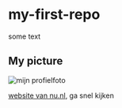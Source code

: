 # my-first-repo

some text

## My picture

![mijn profielfoto](Profielfoto.png)

[website van nu.nl](http://nu.nl), ga snel kijken
